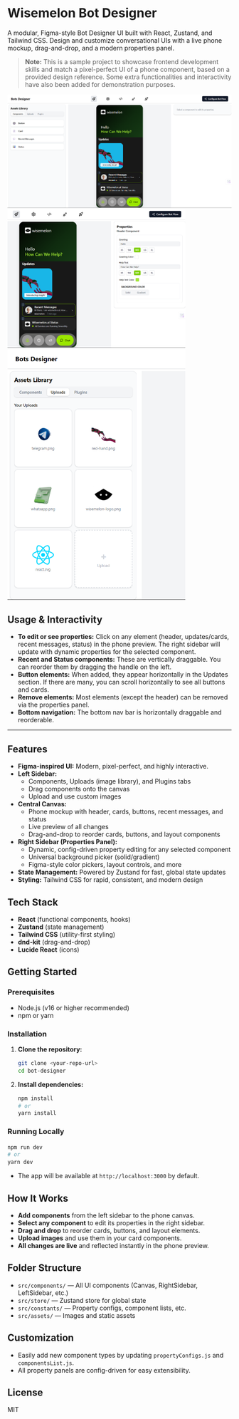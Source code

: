 # Wisemelon Bot Designer

A modular, Figma-style Bot Designer UI built with React, Zustand, and Tailwind CSS. Design and customize conversational UIs with a live phone mockup, drag-and-drop, and a modern properties panel.

> **Note:** This is a sample project to showcase frontend development skills and match a pixel-perfect UI of a phone component, based on a provided design reference. Some extra functionalities and interactivity have also been added for demonstration purposes.

![Design Screenshot](src/assets/screenshots/1.png)
<img src="src/assets/screenshots/2.png" alt="Design Screenshot" width="400"/>
<img src="src/assets/screenshots/3.png" alt="Design Screenshot" width="400"/>

## Usage & Interactivity

- **To edit or see properties:** Click on any element (header, updates/cards, recent messages, status) in the phone preview. The right sidebar will update with dynamic properties for the selected component.
- **Recent and Status components:** These are vertically draggable. You can reorder them by dragging the handle on the left.
- **Button elements:** When added, they appear horizontally in the Updates section. If there are many, you can scroll horizontally to see all buttons and cards.
- **Remove elements:** Most elements (except the header) can be removed via the properties panel.
- **Bottom navigation:** The bottom nav bar is horizontally draggable and reorderable.

---

## Features

- **Figma-inspired UI:** Modern, pixel-perfect, and highly interactive.
- **Left Sidebar:**
  - Components, Uploads (image library), and Plugins tabs
  - Drag components onto the canvas
  - Upload and use custom images
- **Central Canvas:**
  - Phone mockup with header, cards, buttons, recent messages, and status
  - Live preview of all changes
  - Drag-and-drop to reorder cards, buttons, and layout components
- **Right Sidebar (Properties Panel):**
  - Dynamic, config-driven property editing for any selected component
  - Universal background picker (solid/gradient)
  - Figma-style color pickers, layout controls, and more
- **State Management:** Powered by Zustand for fast, global state updates
- **Styling:** Tailwind CSS for rapid, consistent, and modern design

## Tech Stack

- **React** (functional components, hooks)
- **Zustand** (state management)
- **Tailwind CSS** (utility-first styling)
- **dnd-kit** (drag-and-drop)
- **Lucide React** (icons)

## Getting Started

### Prerequisites

- Node.js (v16 or higher recommended)
- npm or yarn

### Installation

1. **Clone the repository:**
   ```bash
   git clone <your-repo-url>
   cd bot-designer
   ```
2. **Install dependencies:**
   ```bash
   npm install
   # or
   yarn install
   ```

### Running Locally

```bash
npm run dev
# or
yarn dev
```

- The app will be available at `http://localhost:3000` by default.

## How It Works

- **Add components** from the left sidebar to the phone canvas.
- **Select any component** to edit its properties in the right sidebar.
- **Drag and drop** to reorder cards, buttons, and layout elements.
- **Upload images** and use them in your card components.
- **All changes are live** and reflected instantly in the phone preview.

## Folder Structure

- `src/components/` — All UI components (Canvas, RightSidebar, LeftSidebar, etc.)
- `src/store/` — Zustand store for global state
- `src/constants/` — Property configs, component lists, etc.
- `src/assets/` — Images and static assets

## Customization

- Easily add new component types by updating `propertyConfigs.js` and `componentsList.js`.
- All property panels are config-driven for easy extensibility.

## License

MIT
